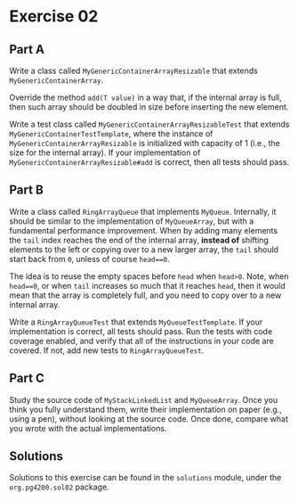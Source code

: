 # Exercise 02

## Part A

Write a class called `MyGenericContainerArrayResizable` that extends `MyGenericContainerArray`.

Override the method `add(T value)` in a way that, if the internal array is full,
then such array should be doubled in size before inserting the new element.

Write a test class called `MyGenericContainerArrayResizableTest` that extends `MyGenericContainerTestTemplate`,
where the instance of `MyGenericContainerArrayResizable` is initialized with capacity of 1 
(i.e., the size for the internal array).
If your implementation of `MyGenericContainerArrayResizable#add` is correct, then all tests should pass.



## Part B

Write a class called `RingArrayQueue` that implements `MyQueue`. 
Internally, it should be similar to the implementation of `MyQueueArray`, 
but with a fundamental performance improvement.
When by adding many elements the `tail` index reaches the end of the internal array,
**instead of** shifting elements to the left or copying over to a new larger array,
the `tail` should start back from `0`, unless of course `head==0`.
 
The idea is to reuse the empty spaces before `head` when `head>0`.
Note, when `head==0`, or when `tail` increases so much that it reaches `head`, then it would
mean that the array is completely full, and you need to copy over to a new internal array.

Write a `RingArrayQueueTest` that extends `MyQueueTestTemplate`. 
If your implementation is correct, all tests should pass.
Run the tests with code coverage enabled, and verify that all of the instructions in your
code are covered. If not, add new tests to `RingArrayQueueTest`.
 
## Part C

Study the source code of `MyStackLinkedList` and `MyQueueArray`.
Once you think you fully understand them, write their implementation
on paper (e.g., using a pen), without looking at the source code.
Once done, compare what you wrote with the actual implementations.   
 
## Solutions

Solutions to this exercise can be found in the `solutions`
module, under the `org.pg4200.sol02` package.
